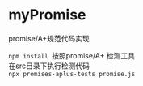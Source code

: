 <!--
 * @Author: your name
 * @Date: 2020-09-07 11:22:09
 * @LastEditTime: 2020-09-07 11:30:16
 * @LastEditors: your name
 * @Description: In User Settings Edit
 * @FilePath: /myPromise/README.md
-->
# myPromise
promise/A+规范代码实现

`npm install `按照promise/A+ 检测工具<br />在src目录下执行检测代码<br />`npx promises-aplus-tests promise.js`